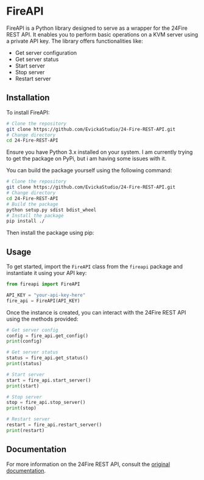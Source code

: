 # FireAPI

FireAPI is a Python library designed to serve as a wrapper for the 24Fire REST API. It enables you to perform basic operations on a KVM server using a private API key. The library offers functionalities like:

- Get server configuration
- Get server status
- Start server
- Stop server
- Restart server

## Installation

To install FireAPI:

```bash
# Clone the repository
git clone https://github.com/EvickaStudio/24-Fire-REST-API.git
# Change directory
cd 24-Fire-REST-API
```

Ensure you have Python 3.x installed on your system.
I am currently trying to get the package on PyPi, but i am having some issues with it.

You can build the package yourself using the following command:

```bash
# Clone the repository
git clone https://github.com/EvickaStudio/24-Fire-REST-API.git
# Change directory
cd 24-Fire-REST-API
# Build the package
python setup.py sdist bdist_wheel
# Install the package
pip install ./
```

Then install the package using pip:

## Usage

To get started, import the `FireAPI` class from the `fireapi` package and instantiate it using your API key:

```python
from fireapi import FireAPI

API_KEY = "your-api-key-here"
fire_api = FireAPI(API_KEY)
```

Once the instance is created, you can interact with the 24Fire REST API using the methods provided:

```python
# Get server config
config = fire_api.get_config()
print(config)

# Get server status
status = fire_api.get_status()
print(status)

# Start server
start = fire_api.start_server()
print(start)

# Stop server
stop = fire_api.stop_server()
print(stop)

# Restart server
restart = fire_api.restart_server()
print(restart)
```

## Documentation

For more information on the 24Fire REST API, consult the [original documentation](https://documenter.getpostman.com/view/18955936/2s93zB6hJu).
